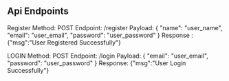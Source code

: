 ## Api Endpoints

Register
Method: POST
Endpoint: /register
Payload:
{ "name": "user_name", "email": "user_email", "password": "user_password" }
Response :
{"msg":"User Registered Successfully"}

LOGIN
Method: POST
Endpoint: /login
Payload:
{ "email": "user_email", "password": "user_password" }
Response:
{"msg":"User Login Successfully"}
